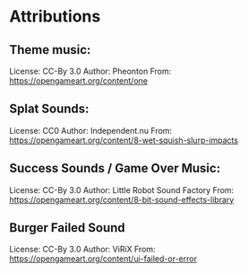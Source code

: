 # Attributions

## Theme music:
License: CC-By 3.0
Author: Pheonton
From: https://opengameart.org/content/one

## Splat Sounds:
License: CC0
Author: Independent.nu
From: https://opengameart.org/content/8-wet-squish-slurp-impacts

## Success Sounds / Game Over Music:
License: CC-By 3.0
Author: Little Robot Sound Factory
From: https://opengameart.org/content/8-bit-sound-effects-library

## Burger Failed Sound
License: CC-By 3.0
Author: ViRiX
From: https://opengameart.org/content/ui-failed-or-error